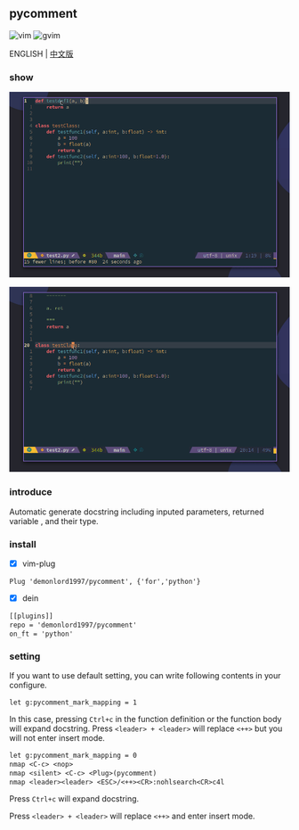 ## pycomment

![vim](https://img.shields.io/badge/vim-neovim-red) ![gvim](https://img.shields.io/badge/gvim-blue)

ENGLISH  |  [中文版](./README_cn.md)

### show
![pycomment](./screenshut/pycomment1.gif)

![pycomment2](./screenshut/pycomment2.gif)

### introduce

Automatic generate docstring including inputed parameters, returned variable , and their type.

### install

- [x] vim-plug
```vim
Plug 'demonlord1997/pycomment', {'for','python'}
```
- [x] dein
```vim
[[plugins]]
repo = 'demonlord1997/pycomment'
on_ft = 'python'
```
### setting

If you want to use default setting, you can write following contents in your configure.
```vim
let g:pycomment_mark_mapping = 1
```
In this case, pressing `Ctrl+c` in the function definition or the function body will expand docstring. Press `<leader> + <leader>` will replace `<++>` but you will not enter insert mode.



```vim
let g:pycomment_mark_mapping = 0
nmap <C-c> <nop>
nmap <silent> <C-c> <Plug>(pycomment)
nmap <leader><leader> <ESC>/<++><CR>:nohlsearch<CR>c4l
```
Press `Ctrl+c` will expand docstring.

Press `<leader> + <leader>` will replace `<++>` and enter insert mode.
